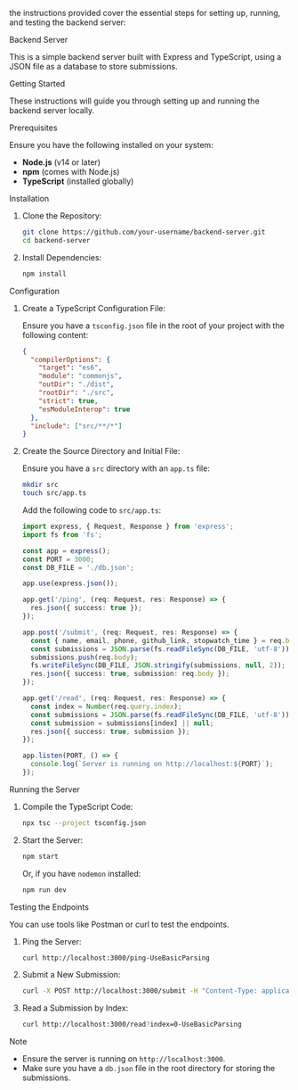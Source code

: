 the instructions provided cover the essential steps for setting up, running, and testing the backend server:

 Backend Server

This is a simple backend server built with Express and TypeScript, using a JSON file as a database to store submissions.

 Getting Started

These instructions will guide you through setting up and running the backend server locally.

 Prerequisites

Ensure you have the following installed on your system:
- **Node.js** (v14 or later)
- **npm** (comes with Node.js)
- **TypeScript** (installed globally)

 Installation

1. Clone the Repository:

   ```bash
   git clone https://github.com/your-username/backend-server.git
   cd backend-server
   ```

2. Install Dependencies:

   ```bash
   npm install
   ```

 Configuration

1. Create a TypeScript Configuration File:

   Ensure you have a `tsconfig.json` file in the root of your project with the following content:

   ```json
   {
     "compilerOptions": {
       "target": "es6",
       "module": "commonjs",
       "outDir": "./dist",
       "rootDir": "./src",
       "strict": true,
       "esModuleInterop": true
     },
     "include": ["src/**/*"]
   }
   ```

2. Create the Source Directory and Initial File:

   Ensure you have a `src` directory with an `app.ts` file:

   ```bash
   mkdir src
   touch src/app.ts
   ```

   Add the following code to `src/app.ts`:

   ```typescript
   import express, { Request, Response } from 'express';
   import fs from 'fs';

   const app = express();
   const PORT = 3000;
   const DB_FILE = './db.json';

   app.use(express.json());

   app.get('/ping', (req: Request, res: Response) => {
     res.json({ success: true });
   });

   app.post('/submit', (req: Request, res: Response) => {
     const { name, email, phone, github_link, stopwatch_time } = req.body;
     const submissions = JSON.parse(fs.readFileSync(DB_FILE, 'utf-8')) || [];
     submissions.push(req.body);
     fs.writeFileSync(DB_FILE, JSON.stringify(submissions, null, 2));
     res.json({ success: true, submission: req.body });
   });

   app.get('/read', (req: Request, res: Response) => {
     const index = Number(req.query.index);
     const submissions = JSON.parse(fs.readFileSync(DB_FILE, 'utf-8')) || [];
     const submission = submissions[index] || null;
     res.json({ success: true, submission });
   });

   app.listen(PORT, () => {
     console.log(`Server is running on http://localhost:${PORT}`);
   });
   ```

 Running the Server

1. Compile the TypeScript Code:

   ```bash
   npx tsc --project tsconfig.json
   ```

2. Start the Server:

   ```bash
   npm start
   ```

   Or, if you have `nodemon` installed:

   ```bash
   npm run dev
   ```

 Testing the Endpoints

You can use tools like Postman or curl to test the endpoints.

1. Ping the Server:

   ```bash
   curl http://localhost:3000/ping-UseBasicParsing
   ```

2. Submit a New Submission:

   ```bash
   curl -X POST http://localhost:3000/submit -H "Content-Type: application/json" -d '{"name": "John Doe", "email": "john@example.com", "phone": "1234567890", "github_link": "https://github.com/johndoe", "stopwatch_time": "00:05:23"}'-UseBasicParsing
   ```

3. Read a Submission by Index:

   ```bash
   curl http://localhost:3000/read?index=0-UseBasicParsing
   ```

 Note

- Ensure the server is running on `http://localhost:3000`.
- Make sure you have a `db.json` file in the root directory for storing the submissions.
